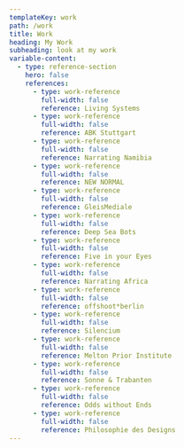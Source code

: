 ```yaml
---
templateKey: work
path: /work
title: Work
heading: My Work
subheading: look at my work
variable-content:
  - type: reference-section
    hero: false
    references:
      - type: work-reference
        full-width: false
        reference: Living Systems
      - type: work-reference
        full-width: false
        reference: ABK Stuttgart
      - type: work-reference
        full-width: false
        reference: Narrating Namibia
      - type: work-reference
        full-width: false
        reference: NEW NORMAL
      - type: work-reference
        full-width: false
        reference: GleisMediale
      - type: work-reference
        full-width: false
        reference: Deep Sea Bots
      - type: work-reference
        full-width: false
        reference: Five in your Eyes
      - type: work-reference
        full-width: false
        reference: Narrating Africa
      - type: work-reference
        full-width: false
        reference: offshoot*berlin
      - type: work-reference
        full-width: false
        reference: Silencium
      - type: work-reference
        full-width: false
        reference: Melton Prior Institute
      - type: work-reference
        full-width: false
        reference: Sonne & Trabanten
      - type: work-reference
        full-width: false
        reference: Odds without Ends
      - type: work-reference
        full-width: false
        reference: Philosophie des Designs
---
```

